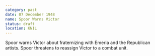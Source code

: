 ```yaml
---
category: past
date: 07 December 1948
name: Spoor Warns Victor
status: draft
location: KNIL
---
```

Spoor warns Victor about fraternizing with Emeria and the Republican artists. Spoor threatens to reassign Victor to a combat unit.

